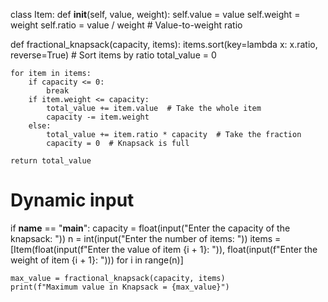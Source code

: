 class Item:
    def __init__(self, value, weight):
        self.value = value
        self.weight = weight
        self.ratio = value / weight  # Value-to-weight ratio

def fractional_knapsack(capacity, items):
    items.sort(key=lambda x: x.ratio, reverse=True)  # Sort items by ratio
    total_value = 0

    for item in items:
        if capacity <= 0:
            break
        if item.weight <= capacity:
            total_value += item.value  # Take the whole item
            capacity -= item.weight
        else:
            total_value += item.ratio * capacity  # Take the fraction
            capacity = 0  # Knapsack is full

    return total_value

# Dynamic input
if __name__ == "__main__":
    capacity = float(input("Enter the capacity of the knapsack: "))
    n = int(input("Enter the number of items: "))
    items = [Item(float(input(f"Enter the value of item {i + 1}: ")), 
                   float(input(f"Enter the weight of item {i + 1}: "))) for i in range(n)]

    max_value = fractional_knapsack(capacity, items)
    print(f"Maximum value in Knapsack = {max_value}")
